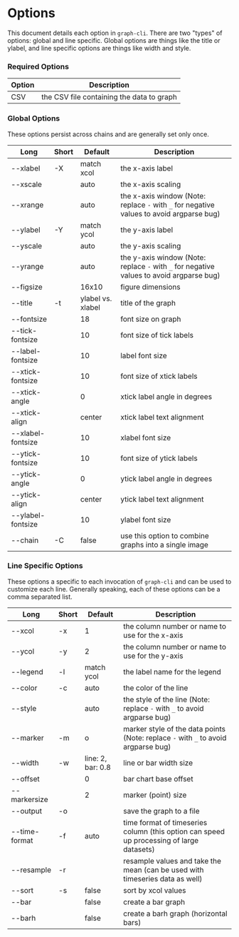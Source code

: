 # Options
This document details each option in `graph-cli`. There are two "types"
of options: global and line specific. Global options are things like the
title or ylabel, and line specific options are things like width and style.

### Required Options

| Option | Description |
| ------ | ----------- |
| CSV    | the CSV file containing the data to graph |

### Global Options
These options persist across chains and are generally set only once.

| Long | Short | Default | Description |
| ----------- | ------------ | ------- | ----------- |
| --xlabel | -X | match xcol | the x-axis label |
| --xscale |    | auto | the x-axis scaling |
| --xrange |    | auto | the x-axis window (Note: replace `-` with `_` for negative values to avoid argparse bug) |
| --ylabel | -Y | match ycol | the y-axis label |
| --yscale |    | auto | the y-axis scaling |
| --yrange |    | auto | the y-axis window (Note: replace `-` with `_` for negative values to avoid argparse bug) |
| --figsize | | 16x10 | figure dimensions |
| --title  | -t | ylabel vs. xlabel | title of the graph |
| --fontsize |  | 18 | font size on graph |
| --tick-fontsize | | 10 | font size of tick labels |
| --label-fontsize | | 10 | label font size |
| --xtick-fontsize | | 10 | font size of xtick labels |
| --xtick-angle | | 0 | xtick label angle in degrees |
| --xtick-align | | center | xtick label text alignment |
| --xlabel-fontsize | | 10 | xlabel font size |
| --ytick-fontsize | | 10 | font size of ytick labels |
| --ytick-angle | | 0 | ytick label angle in degrees |
| --ytick-align | | center | ytick label text alignment |
| --ylabel-fontsize | | 10 | ylabel font size |
| --chain | -C | false | use this option to combine graphs into a single image |

### Line Specific Options
These options a specific to each invocation of `graph-cli` and can be
used to customize each line. Generally speaking, each of these options
can be a comma separated list.

| Long | Short | Default | Description |
| ----------- | ------------ | ------- | ----------- |
| --xcol | -x | 1 | the column number or name to use for the x-axis |
| --ycol | -y | 2 | the column number or name to use for the y-axis |
| --legend | -l | match ycol | the label name for the legend |
| --color | -c | auto | the color of the line |
| --style |  | auto | the style of the line (Note: replace `-` with `_` to avoid argparse bug) |
| --marker | -m | o | marker style of the data points (Note: replace `-` with `_` to avoid argparse bug) |
| --width | -w | line: 2, bar: 0.8 | line or bar width size |
| --offset | | 0 | bar chart base offset |
| --markersize | | 2 | marker (point) size |
| --output | -o | | save the graph to a file |
| --time-format | -f | auto | time format of timeseries column (this option can speed up processing of large datasets) |
| --resample | -r | | resample values and take the mean (can be used with timeseries data as well) |
| --sort | -s | false | sort by xcol values |
| --bar | | false | create a bar graph |
| --barh | | false | create a barh graph (horizontal bars) |
